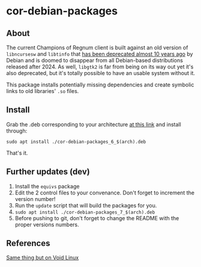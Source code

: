 # cor-debian-packages

## About

The current Champions of Regnum client is built against an old version of
`libncursesw` and `libtinfo` that [has been deprecated almost 10 years
ago](https://bugs.debian.org/cgi-bin/bugreport.cgi?bug=796835) by Debian and is
doomed to disappear from all Debian-based distributions released after 2024. As
well, `libgtk2` is far from being on its way out yet it's also deprecated, but
it's totally possible to have an usable system without it.

This package installs potentially missing dependencies and create symbolic
links to old libraries' `.so` files.

## Install

Grab the .deb corresponding to your architecture
[at this link](https://github.com/mascaldotfr/cor-debian-packages/releases)
and install through:

```
sudo apt install ./cor-debian-packages_6_$(arch).deb
```

That's it.

## Further updates (dev)

1. Install the `equivs` package
2. Edit the 2 control files to your convenance. Don't forget to increment the
   version number!
3. Run the `update` script that will build the packages for you.
4. `sudo apt install ./cor-debian-packages_7_$(arch).deb`
5. Before pushing to git, don't forget to change the README with the proper
   versions numbers.

## References

[Same thing but on Void Linux](https://discord.com/channels/542061814704373782/542118747901788193/1204901225506668654)

